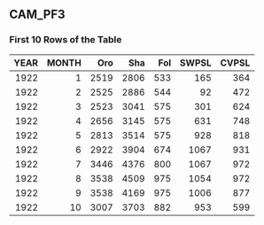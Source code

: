 ## CAM_PF3
### First 10 Rows of the Table
|   YEAR |   MONTH |   Oro |   Sha |   Fol |   SWPSL |   CVPSL |
|-------:|--------:|------:|------:|------:|--------:|--------:|
|   1922 |       1 |  2519 |  2806 |   533 |     165 |     364 |
|   1922 |       2 |  2525 |  2886 |   544 |      92 |     472 |
|   1922 |       3 |  2523 |  3041 |   575 |     301 |     624 |
|   1922 |       4 |  2656 |  3145 |   575 |     631 |     748 |
|   1922 |       5 |  2813 |  3514 |   575 |     928 |     818 |
|   1922 |       6 |  2922 |  3904 |   674 |    1067 |     931 |
|   1922 |       7 |  3446 |  4376 |   800 |    1067 |     972 |
|   1922 |       8 |  3538 |  4509 |   975 |    1054 |     972 |
|   1922 |       9 |  3538 |  4169 |   975 |    1006 |     877 |
|   1922 |      10 |  3007 |  3703 |   882 |     953 |     599 |